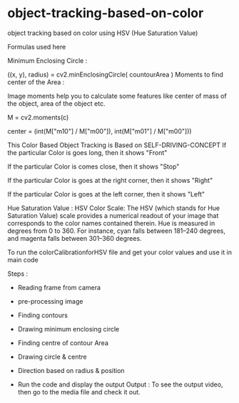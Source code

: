 # object-tracking-based-on-color
object tracking based on color using HSV (Hue Saturation Value)

Formulas used here

Minimum Enclosing Circle :

((x, y), radius) = cv2.minEnclosingCircle( countourArea )
Moments to find center of the Area :

Image moments help you to calculate some features like center of mass of the object, area of the object etc.

M = cv2.moments(c)

center = (int(M["m10"] / M["m00"]), int(M["m01"] / M["m00"]))

This Color Based Object Tracking is Based on SELF-DRIVING-CONCEPT
If the particular Color is goes long, then it shows "Front"

If the particular Color is comes close, then it shows "Stop"

If the particular Color is goes at the right corner, then it shows "Right"

If the particular Color is goes at the left corner, then it shows "Left"

Hue Saturation Value :
HSV Color Scale: The HSV (which stands for Hue Saturation Value) scale provides a numerical readout of your image that corresponds to the color names contained therein. Hue is measured in degrees from 0 to 360. For instance, cyan falls between 181–240 degrees, and magenta falls between 301–360 degrees.

To run the colorCalibrationforHSV file and get your color values and use it in main code

Steps :
 * Reading frame from camera
 
 * pre-processing image
 
 * Finding contours
 
 * Drawing minimum enclosing circle
 
 * Finding centre of contour Area 
 
 * Drawing circle & centre
 
 * Direction based on radius & position
 
 * Run the code and display the output
Output :
To see the output video, then go to the media file and check it out.

